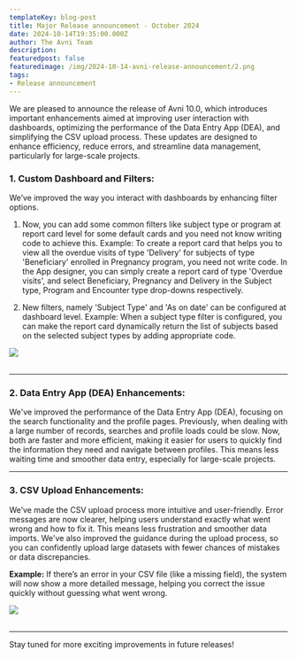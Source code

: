 ```yaml
---
templateKey: blog-post
title: Major Release announcement - October 2024
date: 2024-10-14T19:35:00.000Z
author: The Avni Team
description:
featuredpost: false
featuredimage: /img/2024-10-14-avni-release-announcement/2.png
tags:
- Release announcement
---
```



We are pleased to announce the release of Avni 10.0, which introduces important enhancements aimed at improving user interaction with dashboards, optimizing the performance of the Data Entry App (DEA), and simplifying the CSV upload process. These updates are designed to enhance efficiency, reduce errors, and streamline data management, particularly for large-scale projects.


### 1. Custom Dashboard and Filters:
We’ve improved the way you interact with dashboards by enhancing filter options. 

1) Now, you can add some common filters like subject type or program at report card level for some default cards and you need not know writing code to achieve this. 
Example: To create a report card that helps you to view all the overdue visits of type 'Delivery' for subjects of type 'Beneficiary' enrolled in Pregnancy program, you need not write code. In the App designer, you can simply create a report card of type 'Overdue visits', and select Beneficiary, Pregnancy and Delivery in the Subject type, Program and Encounter type drop-downs respectively.

2) New filters, namely 'Subject Type' and 'As on date' can be configured at dashboard level.
Example: When a subject type filter is configured, you can make the report card dynamically return the list of subjects based on the selected subject types by adding appropriate code.

<div style="width: 70%">
    <img src="/img/2024-10-14-avni-release-announcement/1.gif">
</div>
<br/>


---

### 2. Data Entry App (DEA) Enhancements:
We've improved the performance of the Data Entry App (DEA), focusing on the search functionality and the profile pages. Previously, when dealing with a large number of records, searches and profile loads could be slow. Now, both are faster and more efficient, making it easier for users to quickly find the information they need and navigate between profiles. This means less waiting time and smoother data entry, especially for large-scale projects.


---

### 3. CSV Upload Enhancements:
We’ve made the CSV upload process more intuitive and user-friendly. Error messages are now clearer, helping users understand exactly what went wrong and how to fix it. This means less frustration and smoother data imports. We've also improved the guidance during the upload process, so you can confidently upload large datasets with fewer chances of mistakes or data discrepancies.

**Example:** If there’s an error in your CSV file (like a missing field), the system will now show a more detailed message, helping you correct the issue quickly without guessing what went wrong.

<div style="width: 70%">
    <img src="/img/2024-10-14-avni-release-announcement/3.mp4">
</div>
<br/>

---

Stay tuned for more exciting improvements in future releases!



